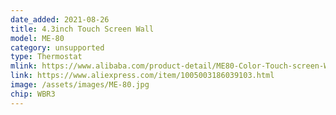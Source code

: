 ```yaml
---
date_added: 2021-08-26
title: 4.3inch Touch Screen Wall 
model: ME-80
category: unsupported
type: Thermostat
mlink: https://www.alibaba.com/product-detail/ME80-Color-Touch-screen-WIFI-thermostat_60745072426.html
link: https://www.aliexpress.com/item/1005003186039103.html
image: /assets/images/ME-80.jpg
chip: WBR3
---
```


